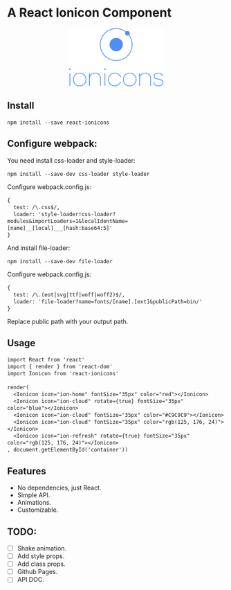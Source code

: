 # A React Ionicon Component
<p align="center">
<img src="./docs/ionicons-logo.png">
</p>

## Install
```
npm install --save react-ionicons
```

## Configure webpack:
You need install css-loader and style-loader:
```
npm install --save-dev css-loader style-loader
```
Configure webpack.config.js:
```
{
  test: /\.css$/,
  loader: 'style-loader!css-loader?modules&importLoaders=1&localIdentName=[name]__[local]___[hash:base64:5]'
}
```
And install file-loader:
```
npm install --save-dev file-loader
```
Configure webpack.config.js:
```
{
  test: /\.(eot|svg|ttf|woff|woff2)$/,
  loader: 'file-loader?name=fonts/[name].[ext]&publicPath=bin/'
}
```
Replace public path with your output path.

## Usage
```
import React from 'react'
import { render } from 'react-dom'
import Ionicon from 'react-ionicons'

render(
  <Ionicon icon="ion-home" fontSize="35px" color="red"></Ionicon>
  <Ionicon icon="ion-cloud" rotate={true} fontSize="35px" color="blue"></Ionicon>
  <Ionicon icon="ion-cloud" fontSize="35px" color="#C9C9C9"></Ionicon>
  <Ionicon icon="ion-cloud" fontSize="35px" color="rgb(125, 176, 24)"></Ionicon>
  <Ionicon icon="ion-refresh" rotate={true} fontSize="35px" color="rgb(125, 176, 24)"></Ionicon>
, document.getElementById('container'))
```

## Features

* No dependencies, just React.
* Simple API.
* Animations.
* Customizable.

## TODO:
- [ ] Shake animation.
- [ ] Add style props.
- [ ] Add class props.
- [ ] Github Pages.
- [ ] API DOC.

